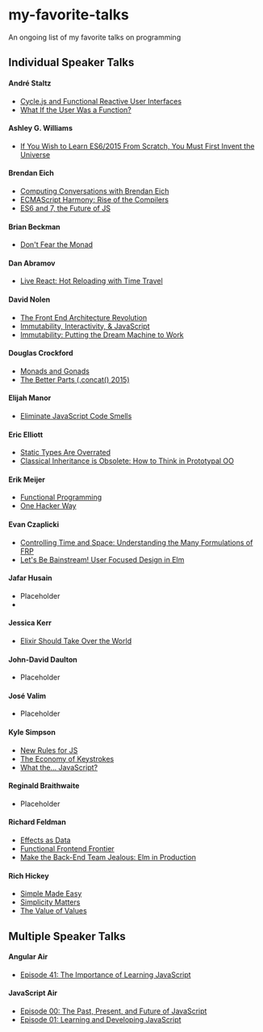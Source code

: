 # my-favorite-talks

An ongoing list of my favorite talks on programming

## Individual Speaker Talks

#### André Staltz

- [Cycle.js and Functional Reactive User Interfaces](https://www.youtube.com/watch?v=uNZnftSksYg)
- [What If the User Was a Function?](https://www.youtube.com/watch?v=1zj7M1LnJV4)

#### Ashley G. Williams

- [If You Wish to Learn ES6/2015 From Scratch, You Must First Invent the Universe](https://www.youtube.com/watch?v=DN4yLZB1vUQ)

#### Brendan Eich 

- [Computing Conversations with Brendan Eich](https://www.youtube.com/watch?v=IPxQ9kEaF8c)
- [ECMAScript Harmony: Rise of the Compilers](https://www.youtube.com/watch?v=PlmsweSNhTw)
- [ES6 and 7, the Future of JS](https://vimeo.com/113913703)

#### Brian Beckman

- [Don't Fear the Monad](https://www.youtube.com/watch?v=ZhuHCtR3xq8)

#### Dan Abramov

- [Live React: Hot Reloading with Time Travel](https://www.youtube.com/watch?v=xsSnOQynTHs)

#### David Nolen

- [The Front End Architecture Revolution](https://www.youtube.com/watch?v=nDNU2pmuJA8)
- [Immutability, Interactivity, & JavaScript](https://www.youtube.com/watch?v=c2MrtfHMM1Y)
- [Immutability: Putting the Dream Machine to Work](https://www.youtube.com/watch?v=SiFwRtCnxv4)

#### Douglas Crockford

- [Monads and Gonads](https://www.youtube.com/watch?v=b0EF0VTs9Dc)
- [The Better Parts (.concat() 2015)](https://www.youtube.com/watch?v=_EF-FO63MXs)

#### Elijah Manor

- [Eliminate JavaScript Code Smells](https://www.youtube.com/watch?v=JVlfj7mQZPo)

#### Eric Elliott

- [Static Types Are Overrated](https://www.youtube.com/watch?v=_kXiH1Yiemw)
- [Classical Inheritance is Obsolete: How to Think in Prototypal OO](https://www.youtube.com/watch?v=lKCCZTUx0sI)

#### Erik Meijer

- [Functional Programming](https://www.youtube.com/watch?v=z0N1aZ6SnBk)
- [One Hacker Way](https://www.youtube.com/watch?v=FvMuPtuvP5w)

#### Evan Czaplicki

- [Controlling Time and Space: Understanding the Many Formulations of FRP](https://www.youtube.com/watch?v=Agu6jipKfYw)
- [Let's Be Bainstream! User Focused Design in Elm](https://www.youtube.com/watch?v=oYk8CKH7OhE)

#### Jafar Husain 

- Placeholder
- 
#### Jessica Kerr

- [Elixir Should Take Over the World](https://www.youtube.com/watch?v=X25xOhntr6s)

#### John-David Daulton

- Placeholder

#### José Valim

- Placeholder

#### Kyle Simpson

- [New Rules for JS](https://www.youtube.com/watch?v=S4cvuuq3OKY)
- [The Economy of Keystrokes](https://www.youtube.com/watch?v=C_yj4k4QZVI)
- [What the... JavaScript?](https://www.youtube.com/watch?v=2pL28CcEijU)

#### Reginald Braithwaite 

- Placeholder

#### Richard Feldman

- [Effects as Data](https://www.youtube.com/watch?v=6EdXaWfoslc)
- [Functional Frontend Frontier](https://www.youtube.com/watch?v=06M0jdYYSis)
- [Make the Back-End Team Jealous: Elm in Production](https://www.youtube.com/watch?v=FV0DXNB94NE)

#### Rich Hickey

- [Simple Made Easy](http://www.infoq.com/presentations/Simple-Made-Easy)
- [Simplicity Matters](https://www.youtube.com/watch?v=rI8tNMsozo0)
- [The Value of Values](https://www.youtube.com/watch?v=-6BsiVyC1kM)

## Multiple Speaker Talks

#### Angular Air

- [Episode 41: The Importance of Learning JavaScript](https://www.youtube.com/watch?v=hWmNDlLrCI0)

#### JavaScript Air 

- [Episode 00: The Past, Present, and Future of JavaScript](https://www.youtube.com/watch?v=fg4e-2lBw5E)
- [Episode 01: Learning and Developing JavaScript](https://www.youtube.com/watch?v=uDtkEEIBsz4)
